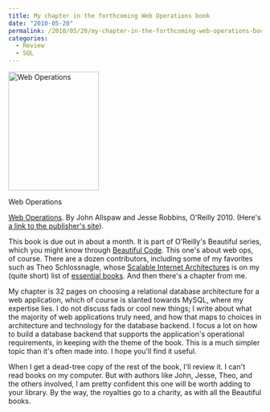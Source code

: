 ```yaml
---
title: My chapter in the forthcoming Web Operations book
date: "2010-05-20"
permalink: /2010/05/20/my-chapter-in-the-forthcoming-web-operations-book/
categories:
  - Review
  - SQL
---
```

<div id="attachment_1864" class="wp-caption alignleft" style="width: 190px">
  <a href="http://www.amazon.com/Web-Operations-Keeping-Data-Time/dp/1449377440?tag=xaprb-20"><img src="http://www.xaprb.com/blog/wp-content/uploads/2010/05/web_operations.gif" alt="Web Operations" title="Web Operations" width="180" height="236" class="size-full wp-image-1864" /></a><p class="wp-caption-text">
    Web Operations
  </p>
</div>

[Web Operations][1]. By John Allspaw and Jesse Robbins, O'Reilly 2010. (Here's [a link to the publisher's site][2]).

This book is due out in about a month. It is part of O'Reilly's Beautiful series, which you might know through [Beautiful Code][3]. This one's about web ops, of course. There are a dozen contributors, including some of my favorites such as Theo Schlossnagle, whose [Scalable Internet Architectures][4] is on my (quite short) list of [essential books][5]. And then there's a chapter from me.

My chapter is 32 pages on choosing a relational database architecture for a web application, which of course is slanted towards MySQL, where my expertise lies. I do not discuss fads or cool new things; I write about what the majority of web applications truly need, and how that maps to choices in architecture and technology for the database backend. I focus a lot on how to build a database backend that supports the application's operational requirements, in keeping with the theme of the book. This is a much simpler topic than it's often made into. I hope you'll find it useful.

When I get a dead-tree copy of the rest of the book, I'll review it. I can't read books on my computer. But with authors like John, Jesse, Theo, and the others involved, I am pretty confident this one will be worth adding to your library. By the way, the royalties go to a charity, as with all the Beautiful books.

 [1]: http://www.amazon.com/Web-Operations-Keeping-Data-Time/dp/1449377440?tag=xaprb-20
 [2]: http://oreilly.com/catalog/0636920000136
 [3]: http://www.amazon.com/Beautiful-Code-Leading-Programmers-Practice/dp/0596510047?tag=xaprb-20
 [4]: http://www.amazon.com/Scalable-Internet-Architectures-Theo-Schlossnagle/dp/067232699X?tag=xaprb-20
 [5]: http://www.xaprb.com/blog/essential-books
